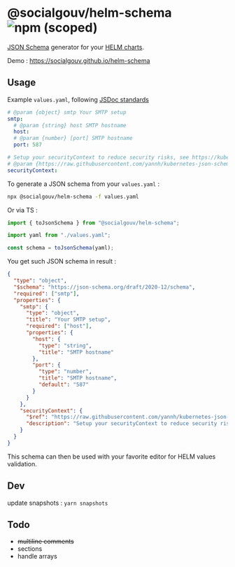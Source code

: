 # @socialgouv/helm-schema ![npm (scoped)](https://img.shields.io/npm/v/%40socialgouv/helm-schema)

[JSON Schema](https://json-schema.org) generator for your [HELM charts](https://helm.sh).

Demo : https://socialgouv.github.io/helm-schema

## Usage

Example `values.yaml`, following [JSDoc standards](https://devhints.io/jsdoc)

```yaml
# @param {object} smtp Your SMTP setup
smtp:
  # @param {string} host SMTP hostname
  host:
  # @param {number} [port] SMTP hostname
  port: 587

# Setup your securityContext to reduce security risks, see https://kubernetes.io/docs/tasks/configure-pod-container/security-context/
# @param {https://raw.githubusercontent.com/yannh/kubernetes-json-schema/master/v1.24.0/_definitions.json#/definitions/io.k8s.api.core.v1.PodSecurityContext} [securityContext]
securityContext:
```

To generate a JSON schema from your `values.yaml` :

```sh
npx @socialgouv/helm-schema -f values.yaml
```

Or via TS :

```js
import { toJsonSchema } from "@socialgouv/helm-schema";

import yaml from "./values.yaml";

const schema = toJsonSchema(yaml);
```

You get such JSON schema in result :

```json
{
  "type": "object",
  "$schema": "https://json-schema.org/draft/2020-12/schema",
  "required": ["smtp"],
  "properties": {
    "smtp": {
      "type": "object",
      "title": "Your SMTP setup",
      "required": ["host"],
      "properties": {
        "host": {
          "type": "string",
          "title": "SMTP hostname"
        },
        "port": {
          "type": "number",
          "title": "SMTP hostname",
          "default": "587"
        }
      }
    },
    "securityContext": {
      "$ref": "https://raw.githubusercontent.com/yannh/kubernetes-json-schema/master/v1.24.0/_definitions.json#/definitions/io.k8s.api.core.v1.PodSecurityContext",
      "description": "Setup your securityContext to reduce security risks, see https://kubernetes.io/docs/tasks/configure-pod-container/security-context/"
    }
  }
}
```

This schema can then be used with your favorite editor for HELM values validation.

## Dev

update snapshots : `yarn snapshots`

## Todo

- ~~multiline comments~~
- sections
- handle arrays

